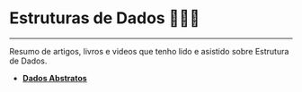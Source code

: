 # Estruturas de Dados :ghost::cat::octopus:  
---
Resumo de artigos, livros e videos que tenho lido e asistido sobre Estrutura de Dados. 

* [**Dados Abstratos**](https://github.com/fagnercaeres/Estudos_Estrutura_Dados/blob/master/1%C2%BASemana/dados_abstratos.md)  
